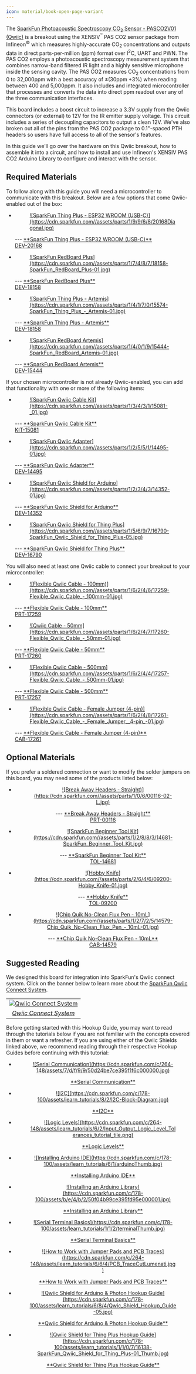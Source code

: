 ```yaml
---
icon: material/book-open-page-variant
---
```


The [SparkFun Photoacoustic Spectroscopy CO<sub>2</sub> Sensor - PASCO2V01 (Qwiic)]() is a breakout using the XENSIV<sup>&trade;</sup> PAS CO2 sensor package from Infineon<sup>&copy;</sup> which measures highly-accurate CO<sub>2</sub> concentrations and outputs data in direct parts-per-million (ppm) format over I<sup>2</sup>C, UART and PWN. The PAS CO2 employs a photoacoustic spectroscopy measurement system that combines narrow-band filtered IR light and a highly sensitive microphone inside the sensing cavity. The PAS CO2 measures CO<sub>2</sub> concentrations from 0 to 32,000ppm with a best accuracy of &plusmn;(30ppm +3%) when reading between 400 and 5,000ppm. It also includes and integrated microcontroller that processes and converts the data into direct ppm readout over any of the three communication interfaces.

This board includes a boost circuit to increase a 3.3V supply from the Qwiic connectors (or external) to 12V for the IR emitter supply voltage. This circuit includes a series of decoupling capacitors to output a clean 12V. We've also broken out all of the pins from the PAS CO2 package to 0.1"-spaced PTH headers so users have full access to all of the sensor's features.

In this guide we'll go over the hardware on this Qwiic breakout, how to assemble it into a circuit, and how to install and use Infineon's XENSIV PAS CO2 Arduino Library to configure and interact with the sensor.


## Required Materials

To follow along with this guide you will need a microcontroller to communicate with this breakout. Below are a few options that come Qwiic-enabled out of the box:

<div class="grid cards" markdown>

-   <a href="https://www.sparkfun.com/products/20168">

    <figure markdown>
    ![SparkFun Thing Plus - ESP32 WROOM (USB-C)](https://cdn.sparkfun.com//assets/parts/1/9/9/6/8/20168Diagonal.jpg)
    </figure>
    </a>
    ---
    <a href="https://www.sparkfun.com/products/20168">
    **SparkFun Thing Plus - ESP32 WROOM (USB-C)**<br>
    DEV-20168
    </a>

-   <a href="https://www.sparkfun.com/products/18158">
    
    <figure markdown>
    ![SparkFun RedBoard Plus](https://cdn.sparkfun.com//assets/parts/1/7/4/8/7/18158-SparkFun_RedBoard_Plus-01.jpg)
    </figure>
    </a>
    ---
    <a href="https://www.sparkfun.com/products/18158">
    **SparkFun RedBoard Plus**<br>
    DEV-18158
    </a>

-   <a href="https://www.sparkfun.com/products/15574">
    
    <figure markdown>
    ![SparkFun Thing Plus - Artemis](https://cdn.sparkfun.com//assets/parts/1/4/1/7/0/15574-SparkFun_Thing_Plus_-_Artemis-01.jpg)
    </figure>
    </a>
    ---
    <a href="https://www.sparkfun.com/products/15574">
    **SparkFun Thing Plus - Artemis**<br>
    DEV-18158
    </a>

-   <a href="https://www.sparkfun.com/products/15444">

    <figure markdown>
    ![SparkFun RedBoard Artemis](https://cdn.sparkfun.com//assets/parts/1/4/0/1/9/15444-SparkFun_RedBoard_Artemis-01.jpg)
    </figure>
    </a>
    ---
    <a href="https://www.sparkfun.com/products/15444">**SparkFun RedBoard Artemis**<br>
    DEV-15444
    </a>
</div>

If your chosen microcontroller is not already Qwiic-enabled, you can add that functionality with one or more of the following items:

<div class="grid cards" markdown>

-   <a href="https://www.sparkfun.com/products/15081">

    <figure markdown>
    ![SparkFun Qwiic Cable Kit](https://cdn.sparkfun.com//assets/parts/1/3/4/3/1/15081-_01.jpg)
    </figure>
    </a>
    ---
    <a href="https://www.sparkfun.com/products/15081">
    **SparkFun Qwiic Cable Kit**<br>
    KIT-15081
    </a>

-   <a href="https://www.sparkfun.com/products/14495">
    
    <figure markdown>
    ![SparkFun Qwiic Adapter](https://cdn.sparkfun.com//assets/parts/1/2/5/5/1/14495-01.jpg)
    </figure>
    </a>
    ---
    <a href="https://www.sparkfun.com/products/14495">
    **SparkFun Qwiic Adapter**<br>
    DEV-14495
    </a>

-   <a href="https://www.sparkfun.com/products/14352">
    
    <figure markdown>
    ![SparkFun Qwiic Shield for Arduino](https://cdn.sparkfun.com//assets/parts/1/2/3/4/3/14352-01.jpg)
    </figure>
    </a>
    ---
    <a href="https://www.sparkfun.com/products/14352">
    **SparkFun Qwiic Shield for Arduino**<br>
    DEV-14352
    </a>

-   <a href="https://www.sparkfun.com/products/16790">

    <figure markdown>
    ![SparkFun Qwiic Shield for Thing Plus](https://cdn.sparkfun.com//assets/parts/1/5/6/9/7/16790-SparkFun_Qwiic_Shield_for_Thing_Plus-05.jpg)
    </figure>
    </a>
    ---
    <a href="https://www.sparkfun.com/products/16790">
    **SparkFun Qwiic Shield for Thing Plus**<br>
    DEV-16790
    </a>
</div>

You will also need at least one Qwiic cable to connect your breakout to your microcontroller:

<div class="grid cards" markdown>

-   <a href="https://www.sparkfun.com/products/17259">

    <figure markdown>
    ![Flexible Qwiic Cable - 100mm)](https://cdn.sparkfun.com//assets/parts/1/6/2/4/6/17259-Flexible_Qwiic_Cable_-_100mm-01.jpg)
    </figure>
    </a>
    ---
    <a href="https://www.sparkfun.com/products/17259">
    **Flexible Qwiic Cable - 100mm**<br>
    PRT-17259
    </a>

-   <a href="https://www.sparkfun.com/products/17260">
    
    <figure markdown>
    ![Qwiic Cable - 50mm](https://cdn.sparkfun.com//assets/parts/1/6/2/4/7/17260-Flexible_Qwiic_Cable_-_50mm-01.jpg)
    </figure>
    </a>
    ---
    <a href="https://www.sparkfun.com/products/17260">
    **Flexible Qwiic Cable - 50mm**<br>
    PRT-17260
    </a>

-   <a href="https://www.sparkfun.com/products/17257">
    
    <figure markdown>
    ![Flexible Qwiic Cable - 500mm](https://cdn.sparkfun.com//assets/parts/1/6/2/4/4/17257-Flexible_Qwiic_Cable_-_500mm-01.jpg)
    </figure>
    </a>
    ---
    <a href="https://www.sparkfun.com/products/17257">
    **Flexible Qwiic Cable - 500mm**<br>
    PRT-17257
    </a>

-   <a href="https://www.sparkfun.com/products/17261">

    <figure markdown>
    ![Flexible Qwiic Cable - Female Jumper (4-pin)](https://cdn.sparkfun.com//assets/parts/1/6/2/4/8/17261-Flexible_Qwiic_Cable_-_Female_Jumper__4-pin_-01.jpg)
    </figure>
    </a>
    ---
    <a href="https://www.sparkfun.com/products/17261">**Flexible Qwiic Cable - Female Jumper (4-pin)**<br>
    CAB-17261
    </a>
</div>

## Optional Materials

If you prefer a soldered connection or want to modify the solder jumpers on this board, you may need some of the products listed below:

<div class="grid cards" markdown align="center">

-   <a href="https://www.sparkfun.com/products/116">

    <figure markdown>
    ![Break Away Headers - Straight)](https://cdn.sparkfun.com//assets/parts/1/0/6/00116-02-L.jpg)
    </figure>
    </a>
    ---
    <a href="https://www.sparkfun.com/products/116">
    **Break Away Headers - Straight**<br>
    PRT-00116
    </a>

-   <a href="https://www.sparkfun.com/products/14681">
    
    <figure markdown>
    ![SparkFun Beginner Tool Kit](https://cdn.sparkfun.com//assets/parts/1/2/8/8/3/14681-SparkFun_Beginner_Tool_Kit.jpg)
    </figure>
    </a>
    ---
    <a href="https://www.sparkfun.com/products/14681">
    **SparkFun Beginner Tool Kit**<br>
    TOL-14681
    </a>

-   <a href="https://www.sparkfun.com/products/9200">
    
    <figure markdown>
    ![Hobby Knife](https://cdn.sparkfun.com//assets/parts/2/6/4/6/09200-Hobby_Knife-01.jpg)
    </figure>
    </a>
    ---
    <a href="https://www.sparkfun.com/products/9200">
    **Hobby Knife**<br>
    TOL-09200
    </a>

-   <a href="https://www.sparkfun.com/products/14579">

    <figure markdown>
    ![Chip Quik No-Clean Flux Pen - 10mL](https://cdn.sparkfun.com//assets/parts/1/2/7/2/5/14579-Chip_Quik_No-Clean_Flux_Pen_-_10mL-01.jpg)
    </figure>
    </a>
    ---
    <a href="https://www.sparkfun.com/products/14579">**Chip Quik No-Clean Flux Pen - 10mL**<br>
    CAB-14579
    </a>
</div>

## Suggested Reading

We designed this board for integration into SparkFun's Qwiic connect system.  Click on the banner below to learn more about the [SparkFun Qwiic Connect System](https://www.sparkfun.com/qwiic).

<div style="text-align: center">
<table>
  <tr>
   <td>
   <div style="text-align: center"><a href="https://www.sparkfun.com/qwiic"><img src="../assets/images/Qwiic-registered-updated.png" alt="Qwiic Connect System" title="Click to learn more about the Qwiic Connect System!"></a></div>
   </td>
  </tr>
  <tr>
    <td><div style="text-align: center"><i><a href="https://www.sparkfun.com/qwiic">Qwiic Connect System</a></i></div></td>
  </tr>
</table>
</div>

Before getting started with this Hookup Guide, you may want to read through the tutorials below if you are not familiar with the concepts covered in them or want a refresher. If you are using either of the Qwiic Shields linked above, we recommend reading through their respective Hookup Guides before continuing with this tutorial:

<div class="grid cards hide col-4" markdown align="center">

-   <a href="https://learn.sparkfun.com/tutorials/8">
    <figure markdown>
    ![Serial Communication](https://cdn.sparkfun.com/c/264-148/assets/7/d/f/9/9/50d24be7ce395f1f6c000000.jpg)
    </figure>
    </a>
    <a href="https://learn.sparkfun.com/tutorials/8">**Serial Communication**
    </a>

-   <a href="https://learn.sparkfun.com/tutorials/82">
    <figure markdown>
    ![I2C](https://cdn.sparkfun.com/c/178-100/assets/learn_tutorials/8/2/I2C-Block-Diagram.jpg)
    </figure>
    </a>
    <a href="https://learn.sparkfun.com/tutorials/82">**I2C**
    </a>

-   <a href="https://learn.sparkfun.com/tutorials/62">
    <figure markdown>
    ![Logic Levels](https://cdn.sparkfun.com/c/264-148/assets/learn_tutorials/6/2/Input_Output_Logic_Level_Tolerances_tutorial_tile.png)
    </figure>
    </a>
    <a href="https://learn.sparkfun.com/tutorials/62">**Logic Levels**
    </a>

-   <a href="https://learn.sparkfun.com/tutorials/61">
    <figure markdown>
    ![Installing Arduino IDE](https://cdn.sparkfun.com/c/178-100/assets/learn_tutorials/6/1/arduinoThumb.jpg)
    </figure>
    </a>
    <a href="https://learn.sparkfun.com/tutorials/61">**Installing Arduino IDE**
    </a>

-   <a href="https://learn.sparkfun.com/tutorials/15">
    <figure markdown>
    ![Installing an Arduino Library](https://cdn.sparkfun.com/c/178-100/assets/b/e/4/b/2/50f04b99ce395fd95e000001.jpg)
    </figure>
    </a>
    <a href="https://learn.sparkfun.com/tutorials/15">**Installing an Arduino Library**
    </a>

-   <a href="https://learn.sparkfun.com/tutorials/112">
    <figure markdown>
    ![Serial Terminal Basics](https://cdn.sparkfun.com/c/178-100/assets/learn_tutorials/1/1/2/terminalThumb.jpg)
    </figure>
    </a>
    <a href="https://learn.sparkfun.com/tutorials/112">**Serial Terminal Basics**
    </a>

-   <a href="https://learn.sparkfun.com/tutorials/664">
    <figure markdown>
    ![How to Work with Jumper Pads and PCB Traces](https://cdn.sparkfun.com/c/264-148/assets/learn_tutorials/6/6/4/PCB_TraceCutLumenati.jpg)
    </figure>
    </a>
    <a href="https://learn.sparkfun.com/tutorials/664">**How to Work with Jumper Pads and PCB Traces**
    </a>

-   <a href="https://learn.sparkfun.com/tutorials/684">
    <figure markdown>
    ![Qwiic Shield for Arduino & Photon Hookup Guide](https://cdn.sparkfun.com/c/178-100/assets/learn_tutorials/6/8/4/Qwic_Shield_Hookup_Guide-05.jpg)
    </figure>
    </a>
    <a href="https://learn.sparkfun.com/tutorials/684">**Qwiic Shield for Arduino & Photon Hookup Guide**
    </a>

-   <a href="https://learn.sparkfun.com/tutorials/1107">
    <figure markdown>
    ![Qwiic Shield for Thing Plus Hookup Guide](https://cdn.sparkfun.com/c/178-100/assets/learn_tutorials/1/1/0/7/16138-SparkFun_Qwiic_Shield_for_Thing_Plus-01_Thumb.jpg)
    </figure>
    </a>
    <a href="https://learn.sparkfun.com/tutorials/1107">**Qwiic Shield for Thing Plus Hookup Guide**
    </a>
</div>